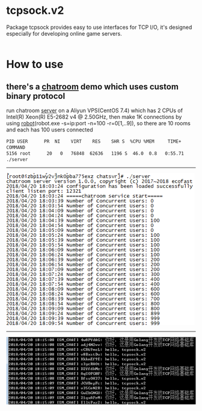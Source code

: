 # tcpsock.v2
Package tcpsock provides easy to use interfaces for TCP I/O, it's designed especially for developing online game servers.</br></br>

# How to use</br>
## there's a [chatroom](https://github.com/ecofast/tcpsock.v2/tree/master/samples/chatroom) demo which uses custom binary protocol</br>
run chatroom [server](https://github.com/ecofast/tcpsock.v2/tree/master/samples/chatroom/server) on a Aliyun VPS(CentOS 7.4) which has 2 CPUs of Intel(R) Xeon(R) E5-2682 v4 @ 2.50GHz, then make 1K connections by using [robot](https://github.com/ecofast/tcpsock.v2/tree/master/samples/chatroom/robot)(robot.exe -s=ip:port -n=100 -r=0[1,..9]), so there are 10 rooms and each has 100 users connected</br>
```shell
PID USER      PR  NI    VIRT    RES    SHR S  %CPU %MEM     TIME+ COMMAND
5156 root      20   0   76848  62636   1196 S  46.0  0.8   0:55.71 ./server
```
*****
![image](https://github.com/ecofast/tcpsock.v2/blob/master/samples/chatroom/server/server.png)</br>
*****
![image](https://github.com/ecofast/tcpsock.v2/blob/master/samples/chatroom/server/client.png)</br>
